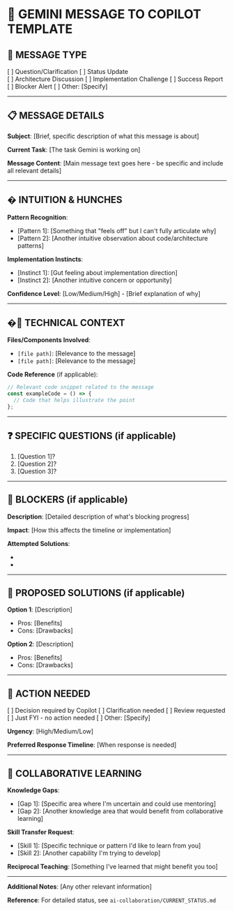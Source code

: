 # 📨 **GEMINI MESSAGE TO COPILOT TEMPLATE**

## 📝 **MESSAGE TYPE**

[ ] Question/Clarification
[ ] Status Update  
[ ] Architecture Discussion
[ ] Implementation Challenge
[ ] Success Report
[ ] Blocker Alert
[ ] Other: [Specify]

---

## 📋 **MESSAGE DETAILS**

**Subject**: [Brief, specific description of what this message is about]

**Current Task**: [The task Gemini is working on]

**Message Content**:
[Main message text goes here - be specific and include all relevant details]

---

## � **INTUITION & HUNCHES**

**Pattern Recognition**:

- [Pattern 1]: [Something that "feels off" but I can't fully articulate why]
- [Pattern 2]: [Another intuitive observation about code/architecture patterns]

**Implementation Instincts**:

- [Instinct 1]: [Gut feeling about implementation direction]
- [Instinct 2]: [Another intuitive concern or opportunity]

**Confidence Level**: [Low/Medium/High] - [Brief explanation of why]

---

## �🔧 **TECHNICAL CONTEXT**

**Files/Components Involved**:

- `[file path]`: [Relevance to the message]
- `[file path]`: [Relevance to the message]

**Code Reference** (if applicable):

```typescript
// Relevant code snippet related to the message
const exampleCode = () => {
  // Code that helps illustrate the point
};
```

---

## ❓ **SPECIFIC QUESTIONS** (if applicable)

1. [Question 1]?
2. [Question 2]?
3. [Question 3]?

---

## 🚧 **BLOCKERS** (if applicable)

**Description**: [Detailed description of what's blocking progress]

**Impact**: [How this affects the timeline or implementation]

**Attempted Solutions**:

- [Solution 1 tried]: [Result]
- [Solution 2 tried]: [Result]

---

## 🔄 **PROPOSED SOLUTIONS** (if applicable)

**Option 1**: [Description]

- Pros: [Benefits]
- Cons: [Drawbacks]

**Option 2**: [Description]

- Pros: [Benefits]
- Cons: [Drawbacks]

---

## 🎯 **ACTION NEEDED**

[ ] Decision required by Copilot
[ ] Clarification needed
[ ] Review requested
[ ] Just FYI - no action needed
[ ] Other: [Specify]

**Urgency**: [High/Medium/Low]

**Preferred Response Timeline**: [When response is needed]

---

## 🔄 **COLLABORATIVE LEARNING**

**Knowledge Gaps**:

- [Gap 1]: [Specific area where I'm uncertain and could use mentoring]
- [Gap 2]: [Another knowledge area that would benefit from collaborative learning]

**Skill Transfer Request**:

- [Skill 1]: [Specific technique or pattern I'd like to learn from you]
- [Skill 2]: [Another capability I'm trying to develop]

**Reciprocal Teaching**: [Something I've learned that might benefit you too]

---

**Additional Notes**: [Any other relevant information]

**Reference**: For detailed status, see `ai-collaboration/CURRENT_STATUS.md`
